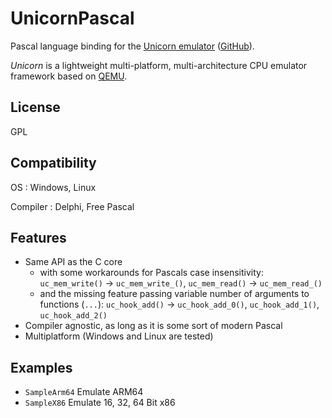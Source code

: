 # UnicornPascal

Pascal language binding for the [Unicorn emulator](http://www.unicorn-engine.org/)
([GitHub](https://github.com/unicorn-engine/unicorn)).

*Unicorn* is a lightweight multi-platform, multi-architecture CPU emulator framework
based on [QEMU](http://www.qemu.org/).

## License

GPL

## Compatibility

OS
: Windows, Linux

Compiler
: Delphi, Free Pascal

## Features

* Same API as the C core 
  - with some workarounds for Pascals case insensitivity: 
    `uc_mem_write()` -> `uc_mem_write_()`, `uc_mem_read()` -> `uc_mem_read_()`
  - and the missing feature passing variable number of arguments to functions (`...`): 
    `uc_hook_add()` -> `uc_hook_add_0()`, `uc_hook_add_1()`, `uc_hook_add_2()`
* Compiler agnostic, as long as it is some sort of modern Pascal
* Multiplatform (Windows and Linux are tested)

## Examples

* `SampleArm64` Emulate ARM64
* `SampleX86` Emulate 16, 32, 64 Bit x86
